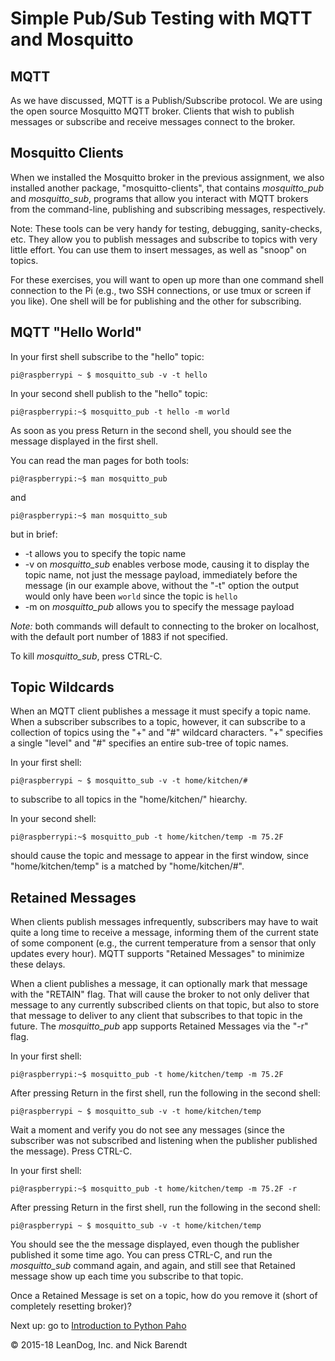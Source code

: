 # Simple Pub/Sub Testing with MQTT and Mosquitto

## MQTT
As we have discussed, MQTT is a Publish/Subscribe protocol.  We are using the open source Mosquitto MQTT broker.  Clients that wish to publish messages or subscribe and receive messages connect to the broker.

## Mosquitto Clients
When we installed the Mosquitto broker in the previous assignment, we also installed another package, "mosquitto-clients", that contains *mosquitto_pub* and *mosquitto_sub*, programs that allow you interact with MQTT brokers from the command-line, publishing and subscribing messages, respectively.

Note:  These tools can be very handy for testing, debugging, sanity-checks, etc.  They allow you to publish messages and subscribe to topics with very little effort. You can use them to insert messages, as well as "snoop" on topics.

For these exercises, you will want to open up more than one command shell connection to the Pi (e.g., two SSH connections, or use tmux or screen if you like).  One shell will be for publishing and the other for subscribing.

## MQTT "Hello World"

In your first shell subscribe to the "hello" topic:

```
pi@raspberrypi ~ $ mosquitto_sub -v -t hello
```

In your second shell publish to the "hello" topic:
```
pi@raspberrypi:~$ mosquitto_pub -t hello -m world
```

As soon as you press Return in the second shell, you should see the message displayed in the first shell.

You can read the man pages for both tools:

```
pi@raspberrypi:~$ man mosquitto_pub
```

and 

```
pi@raspberrypi:~$ man mosquitto_sub
```

but in brief:

* -t allows you to specify the topic name
* -v on *mosquitto_sub* enables verbose mode, causing it to display the topic name, not just the message payload, immediately before the message (in our example above, without the "-t" option the output would only have been ```world``` since the topic is ```hello```
* -m on *mosquitto_pub* allows you to specify the message payload

*Note:* both commands will default to connecting to the broker on localhost, with the default port number of 1883 if not specified.

To kill *mosquitto_sub*, press CTRL-C.

## Topic Wildcards
When an MQTT client publishes a message it must specify a topic name.  When a subscriber subscribes to a topic, however, it can subscribe to a collection of topics using the "+" and "#" wildcard characters.  "+" specifies a single "level" and "#" specifies an entire sub-tree of topic names.

In your first shell:

```
pi@raspberrypi ~ $ mosquitto_sub -v -t home/kitchen/#
```

to subscribe to all topics in the "home/kitchen/" hiearchy.

In your second shell:

```
pi@raspberrypi:~$ mosquitto_pub -t home/kitchen/temp -m 75.2F 
```

should cause the topic and message to appear in the first window, since "home/kitchen/temp" is a matched by "home/kitchen/#".


## Retained Messages
When clients publish messages infrequently, subscribers may have to wait quite a long time to receive a message, informing them of the current state of some component (e.g., the current temperature from a sensor that only updates every hour).  MQTT supports "Retained Messages" to minimize these delays.

When a client publishes a message, it can optionally mark that message with the "RETAIN" flag.  That will cause the broker to not only deliver that message to any currently subscribed clients on that topic, but also to store that message to deliver to any client that subscribes to that topic in the future.  The *mosquitto_pub* app supports Retained Messages via the "-r" flag.

In your first shell:

```
pi@raspberrypi:~$ mosquitto_pub -t home/kitchen/temp -m 75.2F 
```

After pressing Return in the first shell, run the following in the second shell:

```
pi@raspberrypi ~ $ mosquitto_sub -v -t home/kitchen/temp
```

Wait a moment and verify you do not see any messages (since the subscriber was not subscribed and listening when the publisher published the message).  Press CTRL-C.

In your first shell:

```
pi@raspberrypi:~$ mosquitto_pub -t home/kitchen/temp -m 75.2F -r
```

After pressing Return in the first shell, run the following in the second shell:

```
pi@raspberrypi ~ $ mosquitto_sub -v -t home/kitchen/temp
```

You should see the the message displayed, even though the publisher published it some time ago.  You can press CTRL-C, and run the *mosquitto_sub* command again, and again, and still see that Retained message show up each time you subscribe to that topic.

Once a Retained Message is set on a topic, how do you remove it (short of completely resetting broker)?  

Next up: go to [Introduction to Python Paho](../03.3_Python_Paho/README.md)

&copy; 2015-18 LeanDog, Inc. and Nick Barendt
